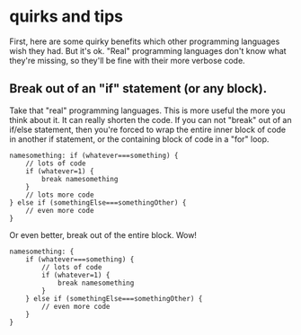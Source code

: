 # quirks and tips

First, here are some quirky benefits which other programming languages wish they had. But it's ok. "Real" programming languages don't know what they're missing, so they'll be fine with their more verbose code.

## Break out of an "if" statement \(or any block\).

Take that "real" programming languages. This is more useful the more you think about it. It can really shorten the code. If you can not "break" out of an if/else statement, then you're forced to wrap the entire inner block of code in another if statement, or the containing block of code in a "for" loop.

```text
namesomething: if (whatever===something) {
    // lots of code
    if (whatever=1) {
        break namesomething
    }
    // lots more code
} else if (somethingElse===somethingOther) {    
    // even more code
}
```

Or even better, break out of the entire block. Wow!

```text
namesomething: {
    if (whatever===something) {
        // lots of code
        if (whatever=1) {
            break namesomething
        }
    } else if (somethingElse===somethingOther) {    
        // even more code
    }
}
```

